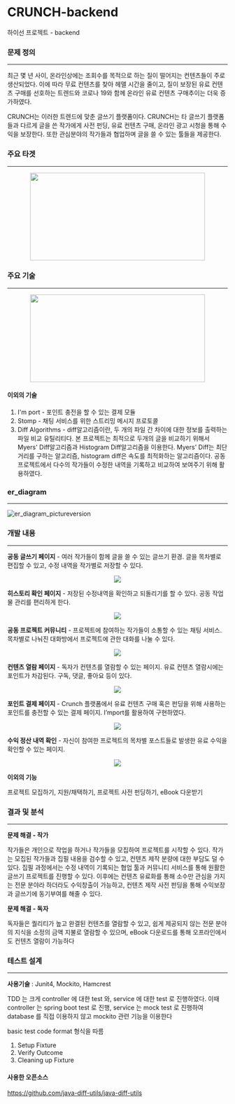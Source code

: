 # CRUNCH-backend
하이선 프로젝트 - backend


### 문제 정의
-----

최근 몇 년 사이, 온라인상에는 조회수를 목적으로 하는 질이 떨어지는 컨텐츠들이 주로 생산되었다. 이에 따라 무료 컨텐츠를 찾아 헤맬 시간을 줄이고, 질이 보장된 유료 컨텐츠 구매를 선호하는 트렌드와 코로나 19와 함께 온라인 유료 컨텐츠 구매추이는 더욱 증가하였다.

CRUNCH는 이러한 트렌드에 맞춘 글쓰기 플랫폼이다. CRUNCH는 타 글쓰기 플랫폼들과 다르게 글을 쓴 작가에게 사전 펀딩, 유료 컨텐츠 구매, 온라인 광고 시청을 통해 수익을 보장한다. 또한 관심분야의 작가들과 협업하며 글을 쓸 수 있는 툴들을 제공한다. 

### 주요 타겟
-----

<center><img src = "https://user-images.githubusercontent.com/52434154/112952317-5188fd00-9177-11eb-8b66-0e31b42aea02.png" width = "400" height = "200"></center>


### 주요 기술
-----

<center><img src = "https://user-images.githubusercontent.com/52434154/112952386-636aa000-9177-11eb-9ac3-35b142a5b0c8.png" width = "400" height = "200"></center>


#### 이외의 기술

1. I'm port - 포인트 충전을 할 수 있는 결제 모듈
2. Stomp - 채팅 서비스를 위한 스트리밍 메시지 프로토콜
3. Diff Algorithms - diff알고리즘이란, 두 개의 파일 간 차이에 대한 정보를 출력하는 파일 비교 유틸리티다. 본 프로젝트는 최적으로 두개의 글을 비교하기 위해서 Myers' Diff알고리즘과 Histogram Diff알고리즘을 이용한다. Myers' Diff는 최단거리를 구하는 알고리즘, histogram diff은 속도를 최적화하는 알고리즘이다. 공동 프로젝트에서 다수의 작가들이 수정한 내역을 기록하고 비교하여 보여주기 위해 활용하였다.

### er_diagram 
-----
![er_diagram_pictureversion](https://user-images.githubusercontent.com/52434154/112955365-4edbd700-917a-11eb-92bc-7f5fde21684d.png)


### 개발 내용
-----

**공동 글쓰기 페이지** - 여러 작가들이 함께 글을 쓸 수 있는 글쓰기 환경. 글을 목차별로 편집할 수 있고, 수정 내역을 작가별로 저장할 수 있다.

<p align="center"><img src = "https://user-images.githubusercontent.com/52434154/112961179-16d79280-9180-11eb-9cab-74ba47fec016.png"></p>


**히스토리 확인 페이지** - 저장된 수정내역을 확인하고 되돌리기를 할 수 있다. 공동 작업물 관리를 편리하게 한다.

<p align="center"><img src = "https://user-images.githubusercontent.com/52434154/112961324-3b336f00-9180-11eb-93e9-9ef1536fd8fd.png"></p>

**공동 프로젝트 커뮤니티** - 프로젝트에 참여하는 작가들이 소통할 수 있는 채팅 서비스. 목차별로 나눠진 대화방에서 프로젝트에 관한 대화를 나눌 수 있다. 

<p align="center"><img src = "https://user-images.githubusercontent.com/52434154/112957143-1d640b00-917c-11eb-90e9-f4a5b56d68f5.png"></p>

**컨텐츠 열람 페이지** - 독자가 컨텐츠를 열람할 수 있는 페이지. 유료 컨텐츠 열람시에는 포인트가 차감된다. 구독, 댓글, 좋아요 등이 있다.

<p align="center"><img src = "https://user-images.githubusercontent.com/52434154/112961895-c3b20f80-9180-11eb-98c4-342282cd272f.png"></p>

**포인트 결제 페이지** - Crunch 플랫폼에서 유료 컨텐츠 구매 혹은 펀딩을 위해 사용하는 포인트를 충전할 수 있는 결제 페이지. I’mport를 활용하여 구현하였다. 

<p align="center"><img src = "https://user-images.githubusercontent.com/52434154/112962282-2c998780-9181-11eb-937d-103964eed490.png"></p>


**수익 정산 내역 확인** - 자신이 참여한 프로젝트의 목차별 포스트들로 발생한 유료 수익을 확인할 수 있는 페이지. 

<p align="center"><img src = "https://user-images.githubusercontent.com/52434154/112963595-7d5db000-9182-11eb-95ea-b3b3fb22db1b.png"></p>

**이외의 기능** 

프로젝트 모집하기, 지원/채택하기, 프로젝트 사전 펀딩하기, eBook 다운받기

### 결과 및 분석
-----

**문제 해결 - 작가**

작가들은 개인으로 작업을 하거나 작가들을 모집하여 프로젝트를 시작할 수 있다. 작가는 모집된 작가들과 집필 내용을 검수할 수 있고, 컨텐츠 제작 분량에 대한 부담도 덜 수 있다. 
집필 과정에서는 수정 내역이 기록되는 협업 툴과 커뮤니티 서비스를 통해 원활한 글쓰기 프로젝트를 진행할 수 있다. 
이후에는 컨텐츠 유료화를 통해 소수만 관심을 가지는 전문 분야라 하더라도 수익창출이 가능하고, 컨텐츠 제작 사전 펀딩을 통해 수익보장과 글쓰기에 동기부여를 해줄 수 있다. 

**문제 해결 - 독자**

독자들은 퀄리티가 높고 완결된 컨텐츠를 열람할 수 있고, 쉽게 제공되지 않는 전문 분야의 지식을 소정의 금액 지불로 열람할 수 있으며, eBook 다운로드를 통해 오프라인에서도 컨텐츠 열람이 가능하다


### 테스트 설계
-----

**사용기술** : Junit4, Mockito, Hamcrest

TDD 는 크게 controller 에 대한 test 와, service 에 대한 test 로 진행하였다. 이때 controller 는 spring boot test 로 진행, service 는 mock test 로 진행하여 database 를 직접 이용하지 않고 mockito 관련 기능을 이용한다

basic test code format 형식을 따름
1. Setup Fixture
2. Verify Outcome
3. Cleaning up Fixture


#### 사용한 오픈소스
https://github.com/java-diff-utils/java-diff-utils



